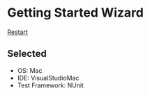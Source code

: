 <!--
GENERATED FILE - DO NOT EDIT
This file was generated by [MarkdownSnippets](https://github.com/SimonCropp/MarkdownSnippets).
Source File: /docs/mdsource/wiz/result_Mac_VisualStudioMac_NUnit.source.md
To change this file edit the source file and then run MarkdownSnippets.
-->

# Getting Started Wizard

[Restart](/docs/wiz/readme.md)

## Selected

* OS: Mac
* IDE: VisualStudioMac
* Test Framework: NUnit
